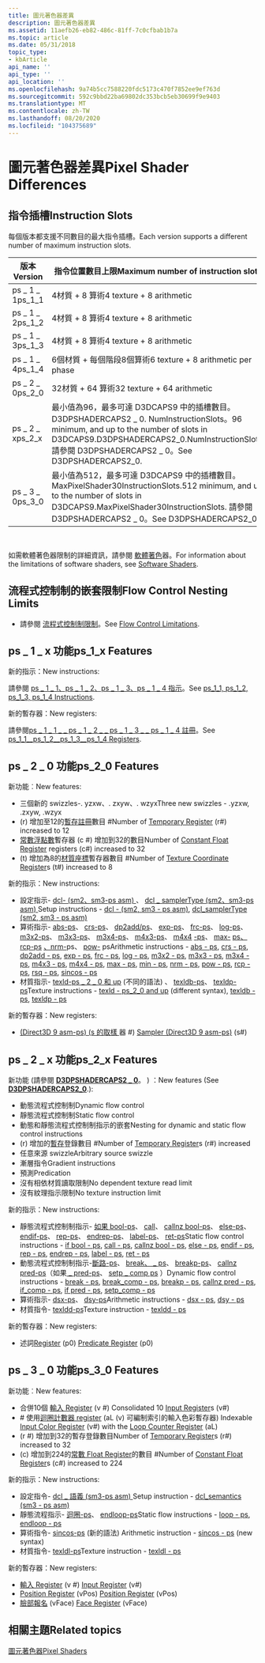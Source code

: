 ```yaml
---
title: 圖元著色器差異
description: 圖元著色器差異
ms.assetid: 11aefb26-eb82-486c-81ff-7c0cfbab1b7a
ms.topic: article
ms.date: 05/31/2018
topic_type:
- kbArticle
api_name: ''
api_type: ''
api_location: ''
ms.openlocfilehash: 9a74b5cc7588220fdc5173c470f7852ee9ef763d
ms.sourcegitcommit: 592c9bbd22ba69802dc353bcb5eb30699f9e9403
ms.translationtype: MT
ms.contentlocale: zh-TW
ms.lasthandoff: 08/20/2020
ms.locfileid: "104375689"
---
```

# <a name="pixel-shader-differences"></a><span data-ttu-id="9f3b5-103">圖元著色器差異</span><span class="sxs-lookup"><span data-stu-id="9f3b5-103">Pixel Shader Differences</span></span>

## <a name="instruction-slots"></a><span data-ttu-id="9f3b5-104">指令插槽</span><span class="sxs-lookup"><span data-stu-id="9f3b5-104">Instruction Slots</span></span>

<span data-ttu-id="9f3b5-105">每個版本都支援不同數目的最大指令插槽。</span><span class="sxs-lookup"><span data-stu-id="9f3b5-105">Each version supports a different number of maximum instruction slots.</span></span>



| <span data-ttu-id="9f3b5-106">版本</span><span class="sxs-lookup"><span data-stu-id="9f3b5-106">Version</span></span>  | <span data-ttu-id="9f3b5-107">指令位置數目上限</span><span class="sxs-lookup"><span data-stu-id="9f3b5-107">Maximum number of instruction slots</span></span>                                                                                   |
|----------|-----------------------------------------------------------------------------------------------------------------------|
| <span data-ttu-id="9f3b5-108">ps \_ 1 \_ 1</span><span class="sxs-lookup"><span data-stu-id="9f3b5-108">ps\_1\_1</span></span> | <span data-ttu-id="9f3b5-109">4材質 + 8 算術</span><span class="sxs-lookup"><span data-stu-id="9f3b5-109">4 texture + 8 arithmetic</span></span>                                                                                              |
| <span data-ttu-id="9f3b5-110">ps \_ 1 \_ 2</span><span class="sxs-lookup"><span data-stu-id="9f3b5-110">ps\_1\_2</span></span> | <span data-ttu-id="9f3b5-111">4材質 + 8 算術</span><span class="sxs-lookup"><span data-stu-id="9f3b5-111">4 texture + 8 arithmetic</span></span>                                                                                              |
| <span data-ttu-id="9f3b5-112">ps \_ 1 \_ 3</span><span class="sxs-lookup"><span data-stu-id="9f3b5-112">ps\_1\_3</span></span> | <span data-ttu-id="9f3b5-113">4材質 + 8 算術</span><span class="sxs-lookup"><span data-stu-id="9f3b5-113">4 texture + 8 arithmetic</span></span>                                                                                              |
| <span data-ttu-id="9f3b5-114">ps \_ 1 \_ 4</span><span class="sxs-lookup"><span data-stu-id="9f3b5-114">ps\_1\_4</span></span> | <span data-ttu-id="9f3b5-115">6個材質 + 每個階段8個算術</span><span class="sxs-lookup"><span data-stu-id="9f3b5-115">6 texture + 8 arithmetic per phase</span></span>                                                                                    |
| <span data-ttu-id="9f3b5-116">ps \_ 2 \_ 0</span><span class="sxs-lookup"><span data-stu-id="9f3b5-116">ps\_2\_0</span></span> | <span data-ttu-id="9f3b5-117">32材質 + 64 算術</span><span class="sxs-lookup"><span data-stu-id="9f3b5-117">32 texture + 64 arithmetic</span></span>                                                                                            |
| <span data-ttu-id="9f3b5-118">ps \_ 2 \_ x</span><span class="sxs-lookup"><span data-stu-id="9f3b5-118">ps\_2\_x</span></span> | <span data-ttu-id="9f3b5-119">最小值為96，最多可達 D3DCAPS9 中的插槽數目。D3DPSHADERCAPS2 \_ 0. NumInstructionSlots。</span><span class="sxs-lookup"><span data-stu-id="9f3b5-119">96 minimum, and up to the number of slots in D3DCAPS9.D3DPSHADERCAPS2\_0.NumInstructionSlots.</span></span> <span data-ttu-id="9f3b5-120">請參閱 D3DPSHADERCAPS2 \_ 0。</span><span class="sxs-lookup"><span data-stu-id="9f3b5-120">See D3DPSHADERCAPS2\_0.</span></span> |
| <span data-ttu-id="9f3b5-121">ps \_ 3 \_ 0</span><span class="sxs-lookup"><span data-stu-id="9f3b5-121">ps\_3\_0</span></span> | <span data-ttu-id="9f3b5-122">最小值為512，最多可達 D3DCAPS9 中的插槽數目。MaxPixelShader30InstructionSlots.</span><span class="sxs-lookup"><span data-stu-id="9f3b5-122">512 minimum, and up to the number of slots in D3DCAPS9.MaxPixelShader30InstructionSlots.</span></span> <span data-ttu-id="9f3b5-123">請參閱 D3DPSHADERCAPS2 \_ 0。</span><span class="sxs-lookup"><span data-stu-id="9f3b5-123">See D3DPSHADERCAPS2\_0.</span></span>      |



 

<span data-ttu-id="9f3b5-124">如需軟體著色器限制的詳細資訊，請參閱 [軟體著色](dx9-graphics-reference-asm-software-shaders.md)器。</span><span class="sxs-lookup"><span data-stu-id="9f3b5-124">For information about the limitations of software shaders, see [Software Shaders](dx9-graphics-reference-asm-software-shaders.md).</span></span>

## <a name="flow-control-nesting-limits"></a><span data-ttu-id="9f3b5-125">流程式控制制的嵌套限制</span><span class="sxs-lookup"><span data-stu-id="9f3b5-125">Flow Control Nesting Limits</span></span>

-   <span data-ttu-id="9f3b5-126">請參閱 [流程式控制制限制](dx9-graphics-reference-asm-ps-instructions-flow-control.md)。</span><span class="sxs-lookup"><span data-stu-id="9f3b5-126">See [Flow Control Limitations](dx9-graphics-reference-asm-ps-instructions-flow-control.md).</span></span>

## <a name="ps_1_x-features"></a><span data-ttu-id="9f3b5-127">ps \_ 1 \_ x 功能</span><span class="sxs-lookup"><span data-stu-id="9f3b5-127">ps\_1\_x Features</span></span>

<span data-ttu-id="9f3b5-128">新的指示：</span><span class="sxs-lookup"><span data-stu-id="9f3b5-128">New instructions:</span></span>

<span data-ttu-id="9f3b5-129">請參閱 [ps \_ 1 \_ 1、ps \_ 1 \_ 2、ps \_ 1 \_ 3、ps \_ 1 \_ 4 指示](dx9-graphics-reference-asm-ps-instructions-ps-1-x.md)。</span><span class="sxs-lookup"><span data-stu-id="9f3b5-129">See [ps\_1\_1, ps\_1\_2, ps\_1\_3, ps\_1\_4 Instructions](dx9-graphics-reference-asm-ps-instructions-ps-1-x.md).</span></span>

<span data-ttu-id="9f3b5-130">新的暫存器：</span><span class="sxs-lookup"><span data-stu-id="9f3b5-130">New registers:</span></span>

<span data-ttu-id="9f3b5-131">請參閱[ps \_ 1 \_ 1 \_ \_ ps \_ 1 \_ 2 \_ \_ ps \_ 1 \_ 3 \_ \_ ps \_ 1 \_ 4 註冊](dx9-graphics-reference-asm-ps-registers-ps-1-x.md)。</span><span class="sxs-lookup"><span data-stu-id="9f3b5-131">See [ps\_1\_1\_\_ps\_1\_2\_\_ps\_1\_3\_\_ps\_1\_4 Registers](dx9-graphics-reference-asm-ps-registers-ps-1-x.md).</span></span>

## <a name="ps_2_0-features"></a><span data-ttu-id="9f3b5-132">ps \_ 2 \_ 0 功能</span><span class="sxs-lookup"><span data-stu-id="9f3b5-132">ps\_2\_0 Features</span></span>

<span data-ttu-id="9f3b5-133">新功能︰</span><span class="sxs-lookup"><span data-stu-id="9f3b5-133">New features:</span></span>

-   <span data-ttu-id="9f3b5-134">三個新的 swizzles-. yzxw、. zxyw、. wzyx</span><span class="sxs-lookup"><span data-stu-id="9f3b5-134">Three new swizzles - .yzxw, .zxyw, .wzyx</span></span>
-   <span data-ttu-id="9f3b5-135"> (r) 增加至12的[暫存註冊](dx9-graphics-reference-asm-ps-registers-temporary.md)數目 \#</span><span class="sxs-lookup"><span data-stu-id="9f3b5-135">Number of [Temporary Register](dx9-graphics-reference-asm-ps-registers-temporary.md) (r\#) increased to 12</span></span>
-   <span data-ttu-id="9f3b5-136">[常數浮點數](dx9-graphics-reference-asm-ps-registers-constant-float.md)暫存器 (c \#) 增加到32的數目</span><span class="sxs-lookup"><span data-stu-id="9f3b5-136">Number of [Constant Float Register](dx9-graphics-reference-asm-ps-registers-constant-float.md) registers (c\#) increased to 32</span></span>
-   <span data-ttu-id="9f3b5-137"> (t) 增加為8的[材質座標](dx9-graphics-reference-asm-ps-registers-texture-coordinate.md)暫存器數目 \#</span><span class="sxs-lookup"><span data-stu-id="9f3b5-137">Number of [Texture Coordinate Register](dx9-graphics-reference-asm-ps-registers-texture-coordinate.md)s (t\#) increased to 8</span></span>

<span data-ttu-id="9f3b5-138">新的指示：</span><span class="sxs-lookup"><span data-stu-id="9f3b5-138">New instructions:</span></span>

-   <span data-ttu-id="9f3b5-139">設定指示- [dcl- (sm2、sm3-ps asm) ](dcl---ps.md)、 [dcl \_ samplerType (sm2、sm3-ps asm) ](dcl-samplertype---ps.md)</span><span class="sxs-lookup"><span data-stu-id="9f3b5-139">Setup instructions - [dcl - (sm2, sm3 - ps asm)](dcl---ps.md), [dcl\_samplerType (sm2, sm3 - ps asm)](dcl-samplertype---ps.md)</span></span>
-   <span data-ttu-id="9f3b5-140">算術指示- [abs-ps](abs---ps.md)、 [crs-ps](crs---ps.md)、 [dp2add/ps](dp2add---ps.md)、 [exp-ps](exp---ps.md)、 [frc-ps](frc---ps.md)、 [log-ps](log---ps.md)、 [m3x2-ps](m3x2---ps.md)、 [m3x3-ps](m3x3---ps.md)、 [m3x4-ps](m3x4---ps.md)、 [m4x3-ps](m4x3---ps.md)、 [m4x4](m4x4---ps.md) [-ps](nrm---ps.md)、 [max-](max---ps.md) [ps、](min---ps.md) [rcp-ps](rcp---ps.md) [、nrm-](rsq---ps.md)ps、 [](pow---ps.md) [pow-](sincos---ps.md) ps</span><span class="sxs-lookup"><span data-stu-id="9f3b5-140">Arithmetic instructions - [abs - ps](abs---ps.md), [crs - ps](crs---ps.md), [dp2add - ps](dp2add---ps.md), [exp - ps](exp---ps.md), [frc - ps](frc---ps.md), [log - ps](log---ps.md), [m3x2 - ps](m3x2---ps.md), [m3x3 - ps](m3x3---ps.md), [m3x4 - ps](m3x4---ps.md), [m4x3 - ps](m4x3---ps.md), [m4x4 - ps](m4x4---ps.md), [max - ps](max---ps.md), [min - ps](min---ps.md), [nrm - ps](nrm---ps.md), [pow - ps](pow---ps.md), [rcp - ps](rcp---ps.md), [rsq - ps](rsq---ps.md), [sincos - ps](sincos---ps.md)</span></span>
-   <span data-ttu-id="9f3b5-141">材質指示- [texld-ps \_ 2 \_ 0 和 up](texld---ps-2-0.md) (不同的語法) 、 [texldb-ps](texldb---ps.md)、 [texldp-ps](texldp---ps.md)</span><span class="sxs-lookup"><span data-stu-id="9f3b5-141">Texture instructions - [texld - ps\_2\_0 and up](texld---ps-2-0.md) (different syntax), [texldb - ps](texldb---ps.md), [texldp - ps](texldp---ps.md)</span></span>

<span data-ttu-id="9f3b5-142">新的暫存器：</span><span class="sxs-lookup"><span data-stu-id="9f3b5-142">New registers:</span></span>

-   <span data-ttu-id="9f3b5-143">[ (Direct3D 9 asm-ps)  (s 的取樣 ](dx9-graphics-reference-asm-ps-registers-sampler.md) 器 \#) </span><span class="sxs-lookup"><span data-stu-id="9f3b5-143">[Sampler (Direct3D 9 asm-ps)](dx9-graphics-reference-asm-ps-registers-sampler.md) (s\#)</span></span>

## <a name="ps_2_x-features"></a><span data-ttu-id="9f3b5-144">ps \_ 2 \_ x 功能</span><span class="sxs-lookup"><span data-stu-id="9f3b5-144">ps\_2\_x Features</span></span>

<span data-ttu-id="9f3b5-145">新功能 (請參閱 [**D3DPSHADERCAPS2 \_ 0**](/windows/desktop/api/d3d9caps/ns-d3d9caps-d3dpshadercaps2_0)。 ) ：</span><span class="sxs-lookup"><span data-stu-id="9f3b5-145">New features (See [**D3DPSHADERCAPS2\_0**](/windows/desktop/api/d3d9caps/ns-d3d9caps-d3dpshadercaps2_0).):</span></span>

-   <span data-ttu-id="9f3b5-146">動態流程式控制制</span><span class="sxs-lookup"><span data-stu-id="9f3b5-146">Dynamic flow control</span></span>
-   <span data-ttu-id="9f3b5-147">靜態流程式控制制</span><span class="sxs-lookup"><span data-stu-id="9f3b5-147">Static flow control</span></span>
-   <span data-ttu-id="9f3b5-148">動態和靜態流程式控制制指示的嵌套</span><span class="sxs-lookup"><span data-stu-id="9f3b5-148">Nesting for dynamic and static flow control instructions</span></span>
-   <span data-ttu-id="9f3b5-149"> (r) 增加的[暫存](dx9-graphics-reference-asm-ps-registers-temporary.md)登錄數目 \#</span><span class="sxs-lookup"><span data-stu-id="9f3b5-149">Number of [Temporary Register](dx9-graphics-reference-asm-ps-registers-temporary.md)s (r\#) increased</span></span>
-   <span data-ttu-id="9f3b5-150">任意來源 swizzle</span><span class="sxs-lookup"><span data-stu-id="9f3b5-150">Arbitrary source swizzle</span></span>
-   <span data-ttu-id="9f3b5-151">漸層指令</span><span class="sxs-lookup"><span data-stu-id="9f3b5-151">Gradient instructions</span></span>
-   <span data-ttu-id="9f3b5-152">預測</span><span class="sxs-lookup"><span data-stu-id="9f3b5-152">Predication</span></span>
-   <span data-ttu-id="9f3b5-153">沒有相依材質讀取限制</span><span class="sxs-lookup"><span data-stu-id="9f3b5-153">No dependent texture read limit</span></span>
-   <span data-ttu-id="9f3b5-154">沒有紋理指示限制</span><span class="sxs-lookup"><span data-stu-id="9f3b5-154">No texture instruction limit</span></span>

<span data-ttu-id="9f3b5-155">新的指示：</span><span class="sxs-lookup"><span data-stu-id="9f3b5-155">New instructions:</span></span>

-   <span data-ttu-id="9f3b5-156">靜態流程式控制制指示- [如果 bool-ps](if-bool---ps.md)、 [call](call---ps.md)、 [callnz bool-ps](callnz-bool---ps.md)、 [else-ps](else---ps.md)、 [endif-ps](endif---ps.md)、 [rep-ps](rep---ps.md)、 [endrep-ps](endrep---ps.md)、 [label-ps](label---ps.md)、 [ret-ps](ret---ps.md)</span><span class="sxs-lookup"><span data-stu-id="9f3b5-156">Static flow control instructions - [if bool - ps](if-bool---ps.md), [call - ps](call---ps.md), [callnz bool - ps](callnz-bool---ps.md), [else - ps](else---ps.md), [endif - ps](endif---ps.md), [rep - ps](rep---ps.md), [endrep - ps](endrep---ps.md), [label - ps](label---ps.md), [ret - ps](ret---ps.md)</span></span>
-   <span data-ttu-id="9f3b5-157">動態流程式控制制指示-[斷路-ps](break---ps.md)、 [break、 \_ ps](break-comp---ps.md)、 [breakp-ps](break-p---ps.md)、 [callnz pred-ps](callnz-pred---ps.md)（如果[ \_ ](if-comp---ps.md) [pred-ps](if-pred---ps.md)、 [setp \_ comp ps](setp-comp---ps.md) ）</span><span class="sxs-lookup"><span data-stu-id="9f3b5-157">Dynamic flow control instructions - [break - ps](break---ps.md), [break\_comp - ps](break-comp---ps.md), [breakp - ps](break-p---ps.md), [callnz pred - ps](callnz-pred---ps.md), [if\_comp - ps](if-comp---ps.md), [if pred - ps](if-pred---ps.md), [setp\_comp - ps](setp-comp---ps.md)</span></span>
-   <span data-ttu-id="9f3b5-158">算術指示- [dsx-ps](dsx---ps.md)、 [dsy-ps](dsy---ps.md)</span><span class="sxs-lookup"><span data-stu-id="9f3b5-158">Arithmetic instructions - [dsx - ps](dsx---ps.md), [dsy - ps](dsy---ps.md)</span></span>
-   <span data-ttu-id="9f3b5-159">材質指令- [texldd-ps](texldd---ps.md)</span><span class="sxs-lookup"><span data-stu-id="9f3b5-159">Texture instruction - [texldd - ps](texldd---ps.md)</span></span>

<span data-ttu-id="9f3b5-160">新的暫存器：</span><span class="sxs-lookup"><span data-stu-id="9f3b5-160">New registers:</span></span>

-   <span data-ttu-id="9f3b5-161">述詞[Register](dx9-graphics-reference-asm-ps-registers-predicate.md) (p0) </span><span class="sxs-lookup"><span data-stu-id="9f3b5-161">[Predicate Register](dx9-graphics-reference-asm-ps-registers-predicate.md) (p0)</span></span>

## <a name="ps_3_0-features"></a><span data-ttu-id="9f3b5-162">ps \_ 3 \_ 0 功能</span><span class="sxs-lookup"><span data-stu-id="9f3b5-162">ps\_3\_0 Features</span></span>

<span data-ttu-id="9f3b5-163">新功能︰</span><span class="sxs-lookup"><span data-stu-id="9f3b5-163">New features:</span></span>

-   <span data-ttu-id="9f3b5-164">合併10個 [輸入 Register](dx9-graphics-reference-asm-ps-registers-ps-3-0.md) (v \#) </span><span class="sxs-lookup"><span data-stu-id="9f3b5-164">Consolidated 10 [Input Register](dx9-graphics-reference-asm-ps-registers-ps-3-0.md)s (v\#)</span></span>
-   <span data-ttu-id="9f3b5-165">[](dx9-graphics-reference-asm-ps-registers-input-color.md) \# 使用[迴圈計數器 register](dx9-graphics-reference-asm-ps-registers-loop-counter.md) (aL (v) 可編制索引的輸入色彩暫存器) </span><span class="sxs-lookup"><span data-stu-id="9f3b5-165">Indexable [Input Color Register](dx9-graphics-reference-asm-ps-registers-input-color.md) (v\#) with the [Loop Counter Register](dx9-graphics-reference-asm-ps-registers-loop-counter.md) (aL)</span></span>
-   <span data-ttu-id="9f3b5-166"> (r [](dx9-graphics-reference-asm-ps-registers-temporary.md) \#) 增加到32的暫存登錄數目</span><span class="sxs-lookup"><span data-stu-id="9f3b5-166">Number of [Temporary Register](dx9-graphics-reference-asm-ps-registers-temporary.md)s (r\#) increased to 32</span></span>
-   <span data-ttu-id="9f3b5-167"> (c) 增加到224的[常數 Float Register](dx9-graphics-reference-asm-ps-registers-constant-float.md)的數目 \#</span><span class="sxs-lookup"><span data-stu-id="9f3b5-167">Number of [Constant Float Register](dx9-graphics-reference-asm-ps-registers-constant-float.md)s (c\#) increased to 224</span></span>

<span data-ttu-id="9f3b5-168">新的指示：</span><span class="sxs-lookup"><span data-stu-id="9f3b5-168">New instructions:</span></span>

-   <span data-ttu-id="9f3b5-169">設定指令- [dcl \_ 語義 (sm3-ps asm) ](dcl-usage---ps.md)</span><span class="sxs-lookup"><span data-stu-id="9f3b5-169">Setup instruction - [dcl\_semantics (sm3 - ps asm)](dcl-usage---ps.md)</span></span>
-   <span data-ttu-id="9f3b5-170">靜態流程指示- [迴圈-ps](loop---ps.md)、 [endloop-ps](endloop---ps.md)</span><span class="sxs-lookup"><span data-stu-id="9f3b5-170">Static flow instructions - [loop - ps](loop---ps.md), [endloop - ps](endloop---ps.md)</span></span>
-   <span data-ttu-id="9f3b5-171">算術指令- [sincos-ps](sincos---ps.md) (新的語法) </span><span class="sxs-lookup"><span data-stu-id="9f3b5-171">Arithmetic instruction - [sincos - ps](sincos---ps.md) (new syntax)</span></span>
-   <span data-ttu-id="9f3b5-172">材質指令- [texldl-ps](texldl---ps.md)</span><span class="sxs-lookup"><span data-stu-id="9f3b5-172">Texture instruction - [texldl - ps](texldl---ps.md)</span></span>

<span data-ttu-id="9f3b5-173">新的暫存器：</span><span class="sxs-lookup"><span data-stu-id="9f3b5-173">New registers:</span></span>

-   <span data-ttu-id="9f3b5-174">[輸入 Register](dx9-graphics-reference-asm-ps-registers-ps-3-0.md) (v \#) </span><span class="sxs-lookup"><span data-stu-id="9f3b5-174">[Input Register](dx9-graphics-reference-asm-ps-registers-ps-3-0.md) (v\#)</span></span>
-   <span data-ttu-id="9f3b5-175">[Position Register](dx9-graphics-reference-asm-ps-registers-ps-3-0.md) (vPos) </span><span class="sxs-lookup"><span data-stu-id="9f3b5-175">[Position Register](dx9-graphics-reference-asm-ps-registers-ps-3-0.md) (vPos)</span></span>
-   <span data-ttu-id="9f3b5-176">[臉部報名](dx9-graphics-reference-asm-ps-registers-ps-3-0.md) (vFace) </span><span class="sxs-lookup"><span data-stu-id="9f3b5-176">[Face Register](dx9-graphics-reference-asm-ps-registers-ps-3-0.md) (vFace)</span></span>

## <a name="related-topics"></a><span data-ttu-id="9f3b5-177">相關主題</span><span class="sxs-lookup"><span data-stu-id="9f3b5-177">Related topics</span></span>

<dl> <dt>

[<span data-ttu-id="9f3b5-178">圖元著色器</span><span class="sxs-lookup"><span data-stu-id="9f3b5-178">Pixel Shaders</span></span>](dx9-graphics-reference-asm-ps.md)
</dt> </dl>

 

 